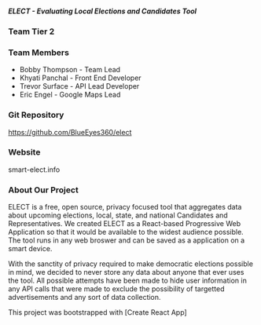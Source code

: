 ##### ELECT - Evaluating Local Elections and Candidates Tool

### Team Tier 2

### Team Members

- Bobby Thompson - Team Lead
- Khyati Panchal - Front End Developer
- Trevor Surface - API Lead Developer
- Eric Engel - Google Maps Lead

### Git Repository

https://github.com/BlueEyes360/elect

### Website

smart-elect.info

### About Our Project

ELECT is a free, open source, privacy focused tool that aggregates data about upcoming elections, local, state, and national Candidates and Representatives. We created 
ELECT as a React-based Progressive Web Application so that it would be available to the widest audience possible. The tool runs in any web broswer and can be saved as a 
application on a smart device. 

With the sanctity of privacy required to make democratic elections possible in mind, we decided to never store any data about anyone that ever uses the tool. All possible 
attempts have been made to hide user information in any API calls that were made to exclude the possibility of targetted advertisements and any sort of data collection.

This project was bootstrapped with [Create React App]